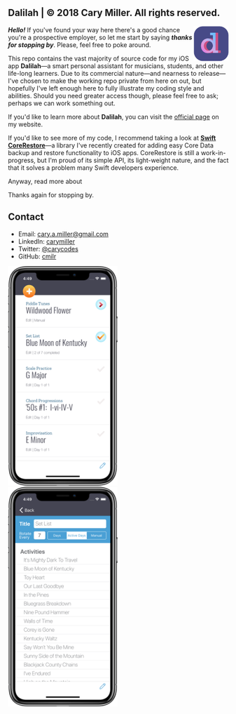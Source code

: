 ## Dalilah | © 2018 Cary Miller. All rights reserved.

<img src="promo/icon_masked.png" width="80
" title="iPhone X" align="right">***Hello!*** If you've found your way here there's a good chance you're a prospective employer, so let me start by saying ***thanks for stopping by***. Please, feel free to poke around. 

This repo contains the vast majority of source code for my iOS app **Dalilah**—a smart personal assistant for musicians, students, and other life-long learners. Due to its commercial nature—and nearness to release—I've chosen to make the working repo private from here on out, but hopefully I've left enough here to fully illustrate my coding style and abilities. Should you need greater access though, please feel free to ask; perhaps we can work something out.

If you'd like to learn more about **Dalilah**, you can visit the [official page](https://cmillerco.com/dalilah) on my website.

If you'd like to see more of my code, I recommend taking a look at [**Swift CoreRestore**](https://github.com/cmilr/swift-core-restore)—a library I've recently created for adding easy Core Data backup and restore functionality to iOS apps. CoreRestore is still a work-in-progress, but I'm proud of its simple API, its light-weight nature, and the fact that it solves a problem many Swift developers experience.

Anyway, read more about 

Thanks again for stopping by.

## Contact

- Email: cary.a.miller@gmail.com
- LinkedIn: [carymiller](https://www.linkedin.com/in/carymiller/)
- Twitter: [@carycodes](https://twitter.com/carycodes)
- GitHub: [cmilr](https://github.com/cmilr/)

<img src="promo/iPhone-X-01MasterScreen_framed.png" width="250" title="iPhone X">&nbsp;&nbsp;&nbsp;&nbsp;&nbsp;<img src="promo/iPhone-X-02DetailScreen_framed.png" width="250" title="iPhone X">&nbsp;&nbsp;&nbsp;&nbsp;&nbsp;
